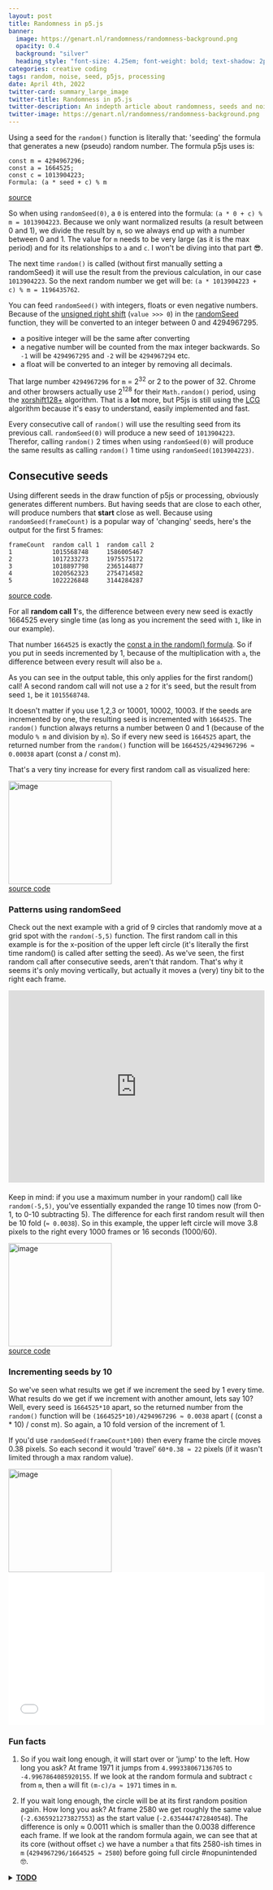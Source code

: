 ```yaml
---
layout: post
title: Randomness in p5.js
banner: 
  image: https://genart.nl/randomness/randomness-background.png
  opacity: 0.4
  background: "silver"
  heading_style: "font-size: 4.25em; font-weight: bold; text-shadow: 2px 2px 2px #000; color: #FFF; "
categories: creative coding
tags: random, noise, seed, p5js, processing
date: April 4th, 2022
twitter-card: summary_large_image
twitter-title: Randomness in p5.js
twitter-description: An indepth article about randomness, seeds and noise in p5.js
twitter-image: https://genart.nl/randomness/randomness-background.png
---
```


 
Using a seed for the `random()` function is literally that: 'seeding' the formula that generates a new (pseudo) random number.
The formula p5js uses is: 
```
const m = 4294967296;
const a = 1664525;
const c = 1013904223;
Formula: (a * seed + c) % m
```
[source](https://github.com/processing/p5.js/blob/e32b45367baad694b1f4eeec0586b910bfcf0724/src/math/random.js#L25)

So when using `randomSeed(0)`, a `0` is entered into the formula: `(a * 0 + c) % m = 1013904223`. Because we only want normalized results (a result between 0 and 1), we divide the result by `m`, so we always end up with a number between 0 and 1.
The value for `m` needs to be very large (as it is the max period) and for its relationships to `a` and `c`. I won't be diving into that part 😎. 

The next time `random()` is called (without first manually setting a randomSeed) it will use the result from the previous calculation, in our case `1013904223`. So the next random number we get will be: `(a * 1013904223 + c) % m = 1196435762`.

You can feed `randomSeed()` with integers, floats or even negative numbers. Because of the [unsigned right shift](https://developer.mozilla.org/en-US/docs/Web/JavaScript/Reference/Operators/Unsigned_right_shift) (`value >>> 0`) in the [randomSeed](https://github.com/processing/p5.js/blob/e32b45367baad694b1f4eeec0586b910bfcf0724/src/math/random.js#L34) function, they will be converted to an integer between 0 and 4294967295.
- a positive integer will be the same after converting
- a negative number will be counted from the max integer backwards. So `-1` will be `4294967295` and `-2` will be `4294967294` etc. 
- a float will be converted to an integer by removing all decimals.

That large number `4294967296` for `m` = 2<sup>32</sup> or 2 to the power of 32. Chrome and other browsers actually use 2<sup>128</sup> for their `Math.random()` period, using the [xorshift128+](https://v8.dev/blog/math-random) algorithm. That is a **lot** more, but P5js is still using the [LCG](https://en.wikipedia.org/wiki/Linear_congruential_generator) algorithm because it's easy to understand, easily implemented and fast.

Every consecutive call of `random()` will use the resulting seed from its previous call. `randomSeed(0)` will produce a new seed of `1013904223`. Therefor, calling `random()` 2 times when using `randomSeed(0)` will produce the same results  as calling `random()` 1 time using `randomSeed(1013904223)`.

## Consecutive seeds
Using different seeds in the draw function of p5js or processing, obviously generates different numbers. But having seeds that are close to each other, will produce numbers that **start** close as well. Because using `randomSeed(frameCount)` is a popular way of 'changing' seeds, here's the output for the first 5 frames:
```
frameCount  random call 1  random call 2
1           1015568748     1586005467
2           1017233273     1975575172
3           1018897798     2365144877
4           1020562323     2754714582
5           1022226848     3144284287
```
[source code](https://editor.p5js.org/Vincentsijben/sketches/WkFjPXnKM).

For all **random call 1**'s, the difference between every new seed is exactly 1664525 every single time (as long as you increment the seed with `1`, like in our example). 

That number `1664525` is exactly the [const a in the random() formula](https://github.com/processing/p5.js/blob/e32b45367baad694b1f4eeec0586b910bfcf0724/src/math/random.js#L17). So if you put in seeds incremented by 1, because of the multiplication with `a`, the difference between every result will also be `a`.

As you can see in the output table, this only applies for the first random() call! A second random call will not use a `2` for it's seed, but the result from seed `1`, be it `1015568748`. 

It doesn't matter if you use 1,2,3 or 10001, 10002, 10003. If the seeds are incremented by one, the resulting seed is incremented with `1664525`. The `random()` function always returns a number between 0 and 1 (because of the modulo `% m` and division by `m`). So if every new seed is `1664525` apart, the returned number from the `random()` function will be `1664525/4294967296 ≈ 0.00038` apart (const a / const m). 

That's a very tiny increase for every first random call as visualized here:



<img width="203" alt="image" src="https://user-images.githubusercontent.com/36117924/161337491-348cb1c4-af59-4b69-9ed0-c74dece79af7.gif" width="100"/><br>[source code](https://editor.p5js.org/Vincentsijben/sketches/VQheo8eoW)





### Patterns using randomSeed
Check out the next example  with a grid of 9 circles that randomly move at a grid spot with the `random(-5,5)` function. The first random call in this example is for the x-position of the upper left circle (it's literally the first time random() is called after setting the seed). As we've seen, the first random call after consecutive seeds, aren't thát random. That's why it seems it's only moving vertically, but actually it moves a (very) tiny bit to the right each frame. 

<div style="left: 0; width: 100%; height: 0; position: relative; padding-bottom: 75%; margin-bottom: 20px;"><iframe src="https://openprocessing.org/sketch/1533879/embed/?" style="top: 0; left: 0; width: 100%; height: 100%; position: absolute; border: 0;" allowfullscreen></iframe></div>

Keep in mind: if you use a maximum number in your random() call like `random(-5,5)`, you've essentially expanded the range 10 times now (from 0-1, to 0-10 subtracting 5). The difference for each first random result will then be 10 fold (`≈ 0.0038`).
So in this example, the upper left circle will move 3.8 pixels to the right every 1000 frames or 16 seconds (1000/60). 

<img width="203" alt="image" src="https://user-images.githubusercontent.com/36117924/161337043-bbb254f8-bb1b-43a1-bf5f-d9d2408fb70c.gif" width="100"/><br>[source code](https://editor.p5js.org/Vincentsijben/sketches/4let6smUn)

### Incrementing seeds by 10
So we've seen what results we get if we increment the seed by 1 every time. What results do we get if we increment with another amount, lets say 10?
Well, every seed is `1664525*10` apart, so the returned number from the `random()` function will be `(1664525*10)/4294967296 ≈ 0.0038` apart ( (const a * 10) / const m). So again, a 10 fold version of the increment of 1.

If you'd use `randomSeed(frameCount*100)` then every frame the circle moves 0.38 pixels. So each second it would 'travel' `60*0.38 ≈ 22` pixels (if it wasn't limited through a max random value). 

<img width="203" alt="image" src="https://user-images.githubusercontent.com/36117924/161350043-835acf67-9b54-4a12-a573-2d2180bc7311.gif" width="100"/>



<iframe width="100%" height="300" src="//jsfiddle.net/vinzzz/ckhvnaux/2/embedded/" allowfullscreen="allowfullscreen" allowpaymentrequest frameborder="0"></iframe>

### Fun facts
1. So if you wait long enough, it will start over or 'jump' to the left. How long you ask?
At frame 1971 it jumps from `4.999338067136705` to `-4.9967864085920155`.
If we look at the random formula and subtract `c` from `m`, then `a` will fit `(m-c)/a ≈ 1971` times in `m`.

2. If you wait long enough, the circle will be at its first random position again. How long you ask?
At frame 2580 we get roughly the same value (`-2.6365921273827553`) as the start value (`-2.6354447472840548`). The difference is only ≈ 0.0011 which is smaller than the 0.0038 difference each frame.
If we look at the random formula again, we can see that at its core (without offset `c`) we have a number `a` that fits 2580-ish times in `m` (`4294967296/1664525 ≈ 2580`) before going full circle #nopunintended 🤓.


 <details>
  <summary><b><u>TODO</u></b></summary>
  
- a lot
  
  
 </details>
